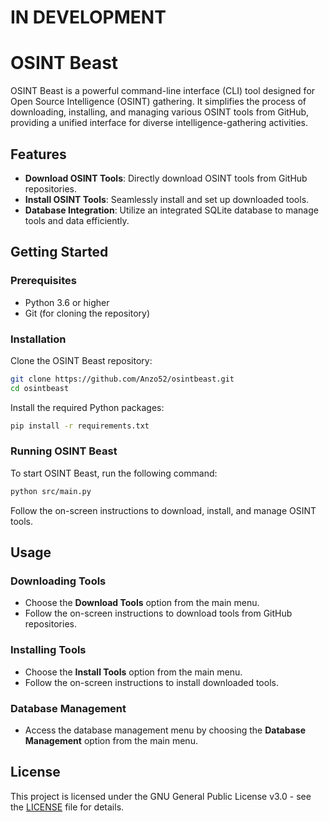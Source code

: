 # IN DEVELOPMENT

# OSINT Beast

OSINT Beast is a powerful command-line interface (CLI) tool designed for Open Source Intelligence (OSINT) gathering. It simplifies the process of downloading, installing, and managing various OSINT tools from GitHub, providing a unified interface for diverse intelligence-gathering activities.

## Features

- **Download OSINT Tools**: Directly download OSINT tools from GitHub repositories.
- **Install OSINT Tools**: Seamlessly install and set up downloaded tools.
- **Database Integration**: Utilize an integrated SQLite database to manage tools and data efficiently.

## Getting Started

### Prerequisites

- Python 3.6 or higher
- Git (for cloning the repository)

### Installation

Clone the OSINT Beast repository:

```bash
git clone https://github.com/Anzo52/osintbeast.git
cd osintbeast
```

Install the required Python packages:

```bash
pip install -r requirements.txt
```

### Running OSINT Beast

To start OSINT Beast, run the following command:

```bash
python src/main.py
```

Follow the on-screen instructions to download, install, and manage OSINT tools.

## Usage

### Downloading Tools

- Choose the **Download Tools** option from the main menu.
- Follow the on-screen instructions to download tools from GitHub repositories.

### Installing Tools

- Choose the **Install Tools** option from the main menu.
- Follow the on-screen instructions to install downloaded tools.

### Database Management

- Access the database management menu by choosing the **Database Management** option from the main menu.

## License

This project is licensed under the GNU General Public License v3.0 - see the [LICENSE](LICENSE) file for details.
```